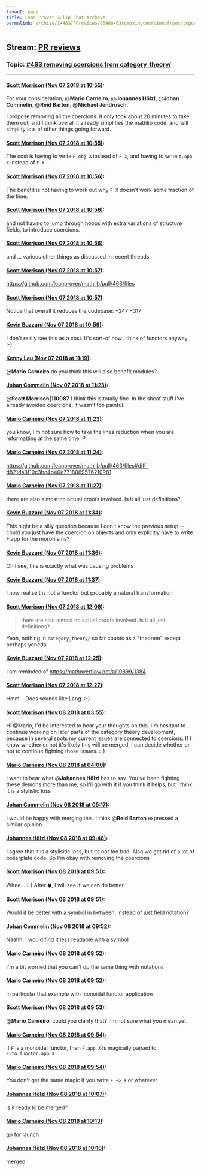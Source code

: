 ```yaml
---
layout: page
title: Lean Prover Zulip Chat Archive 
permalink: archive/144837PRreviews/96488463removingcoercionsfromcategorytheory.html
---
```


## Stream: [PR reviews](index.html)
### Topic: [#463 removing coercions from category_theory/](96488463removingcoercionsfromcategorytheory.html)

---

#### [Scott Morrison (Nov 07 2018 at 10:55)](https://leanprover.zulipchat.com/#narrow/stream/144837-PR%20reviews/topic/%23463%20removing%20coercions%20from%20category_theory//near/146929906):
For your consideration, @**Mario Carneiro**, @**Johannes Hölzl**, @**Johan Commelin**, @**Reid Barton**, @**Michael Jendrusch**.

I propose removing all the coercions. It only took about 20 minutes to take them out, and I think overall it already simplifies the mathlib code, and will simplify lots of other things going forward.

#### [Scott Morrison (Nov 07 2018 at 10:55)](https://leanprover.zulipchat.com/#narrow/stream/144837-PR%20reviews/topic/%23463%20removing%20coercions%20from%20category_theory//near/146929916):
The cost is having to write `F.obj X` instead of `F X`, and having to write `t.app X` instead of `t X`.

#### [Scott Morrison (Nov 07 2018 at 10:56)](https://leanprover.zulipchat.com/#narrow/stream/144837-PR%20reviews/topic/%23463%20removing%20coercions%20from%20category_theory//near/146929959):
The benefit is not having to work out why `F X` doesn't work some fraction of the time.

#### [Scott Morrison (Nov 07 2018 at 10:56)](https://leanprover.zulipchat.com/#narrow/stream/144837-PR%20reviews/topic/%23463%20removing%20coercions%20from%20category_theory//near/146929965):
and not having to jump through hoops with extra variations of structure fields, to introduce coercions.

#### [Scott Morrison (Nov 07 2018 at 10:56)](https://leanprover.zulipchat.com/#narrow/stream/144837-PR%20reviews/topic/%23463%20removing%20coercions%20from%20category_theory//near/146929970):
and ... various other things as discussed in recent threads.

#### [Scott Morrison (Nov 07 2018 at 10:57)](https://leanprover.zulipchat.com/#narrow/stream/144837-PR%20reviews/topic/%23463%20removing%20coercions%20from%20category_theory//near/146929985):
https://github.com/leanprover/mathlib/pull/463/files

#### [Scott Morrison (Nov 07 2018 at 10:57)](https://leanprover.zulipchat.com/#narrow/stream/144837-PR%20reviews/topic/%23463%20removing%20coercions%20from%20category_theory//near/146929990):
Notice that overall it reduces the codebase: +247 −317

#### [Kevin Buzzard (Nov 07 2018 at 10:59)](https://leanprover.zulipchat.com/#narrow/stream/144837-PR%20reviews/topic/%23463%20removing%20coercions%20from%20category_theory//near/146930066):
I don't really see this as a cost. It's sort-of how I think of functors anyway :-)

#### [Kenny Lau (Nov 07 2018 at 11:19)](https://leanprover.zulipchat.com/#narrow/stream/144837-PR%20reviews/topic/%23463%20removing%20coercions%20from%20category_theory//near/146930864):
@**Mario Carneiro** do you think this will also benefit modules?

#### [Johan Commelin (Nov 07 2018 at 11:23)](https://leanprover.zulipchat.com/#narrow/stream/144837-PR%20reviews/topic/%23463%20removing%20coercions%20from%20category_theory//near/146931051):
@**Scott Morrison|110087** I think this is totally fine. In the sheaf stuff I've already avoided coercions; it wasn't too painful.

#### [Mario Carneiro (Nov 07 2018 at 11:23)](https://leanprover.zulipchat.com/#narrow/stream/144837-PR%20reviews/topic/%23463%20removing%20coercions%20from%20category_theory//near/146931064):
you know, I'm not sure how to take the lines reduction when you are reformatting at the same time :P

#### [Mario Carneiro (Nov 07 2018 at 11:24)](https://leanprover.zulipchat.com/#narrow/stream/144837-PR%20reviews/topic/%23463%20removing%20coercions%20from%20category_theory//near/146931112):
https://github.com/leanprover/mathlib/pull/463/files#diff-d821da3f10c3bc4b40e7718069576210R81

#### [Mario Carneiro (Nov 07 2018 at 11:27)](https://leanprover.zulipchat.com/#narrow/stream/144837-PR%20reviews/topic/%23463%20removing%20coercions%20from%20category_theory//near/146931252):
there are also almost no actual proofs involved. Is it all just definitions?

#### [Kevin Buzzard (Nov 07 2018 at 11:34)](https://leanprover.zulipchat.com/#narrow/stream/144837-PR%20reviews/topic/%23463%20removing%20coercions%20from%20category_theory//near/146931583):
This night be a silly question because I don't know the previous setup -- could you just have the coercion on objects and only explicitly have to write F.app for the morphisms?

#### [Kevin Buzzard (Nov 07 2018 at 11:36)](https://leanprover.zulipchat.com/#narrow/stream/144837-PR%20reviews/topic/%23463%20removing%20coercions%20from%20category_theory//near/146931654):
Oh I see, this is exactly what was causing problems

#### [Kevin Buzzard (Nov 07 2018 at 11:37)](https://leanprover.zulipchat.com/#narrow/stream/144837-PR%20reviews/topic/%23463%20removing%20coercions%20from%20category_theory//near/146931665):
I now realise t is not a functor but probably a natural transformation

#### [Scott Morrison (Nov 07 2018 at 12:06)](https://leanprover.zulipchat.com/#narrow/stream/144837-PR%20reviews/topic/%23463%20removing%20coercions%20from%20category_theory//near/146932793):
> there are also almost no actual proofs involved. Is it all just definitions?

Yeah, nothing in `category_theory/` so far counts as a "theorem" except perhaps yoneda.

#### [Kevin Buzzard (Nov 07 2018 at 12:25)](https://leanprover.zulipchat.com/#narrow/stream/144837-PR%20reviews/topic/%23463%20removing%20coercions%20from%20category_theory//near/146933605):
I am reminded of https://mathoverflow.net/a/10899/1384

#### [Scott Morrison (Nov 07 2018 at 12:27)](https://leanprover.zulipchat.com/#narrow/stream/144837-PR%20reviews/topic/%23463%20removing%20coercions%20from%20category_theory//near/146933680):
Hmm... Does sounds like Lang. :-)

#### [Scott Morrison (Nov 08 2018 at 03:55)](https://leanprover.zulipchat.com/#narrow/stream/144837-PR%20reviews/topic/%23463%20removing%20coercions%20from%20category_theory//near/147273670):
Hi @Mario, I'd be interested to hear your thoughts on this. I'm hesitant to continue working on later parts of the category theory development, because in several spots my current issues are connected to coercions. If I know whether or not it's likely this will be merged, I can decide whether or not to continue fighting those issues. :-)

#### [Mario Carneiro (Nov 08 2018 at 04:00)](https://leanprover.zulipchat.com/#narrow/stream/144837-PR%20reviews/topic/%23463%20removing%20coercions%20from%20category_theory//near/147273876):
I want to hear what @**Johannes Hölzl** has to say. You've been fighting these demons more than me, so I'll go with it if you think it helps, but I think it is a stylistic loss

#### [Johan Commelin (Nov 08 2018 at 05:17)](https://leanprover.zulipchat.com/#narrow/stream/144837-PR%20reviews/topic/%23463%20removing%20coercions%20from%20category_theory//near/147276465):
I would be happy with merging this. I think @**Reid Barton** expressed a similar opinion.

#### [Johannes Hölzl (Nov 08 2018 at 09:48)](https://leanprover.zulipchat.com/#narrow/stream/144837-PR%20reviews/topic/%23463%20removing%20coercions%20from%20category_theory//near/147285804):
I agree that it is a stylisitic loss, but its not too bad. Also we get rid of a lot of boilerplate code.
So I'm okay with removing the coercions

#### [Scott Morrison (Nov 08 2018 at 09:51)](https://leanprover.zulipchat.com/#narrow/stream/144837-PR%20reviews/topic/%23463%20removing%20coercions%20from%20category_theory//near/147285900):
Whee... :-) After :four_leaf_clover:, I will see if we can do better.

#### [Scott Morrison (Nov 08 2018 at 09:51)](https://leanprover.zulipchat.com/#narrow/stream/144837-PR%20reviews/topic/%23463%20removing%20coercions%20from%20category_theory//near/147285913):
Would it be better with a symbol in between, instead of just field notation?

#### [Johan Commelin (Nov 08 2018 at 09:52)](https://leanprover.zulipchat.com/#narrow/stream/144837-PR%20reviews/topic/%23463%20removing%20coercions%20from%20category_theory//near/147285958):
Naahh, I would find it less readable with a symbol

#### [Mario Carneiro (Nov 08 2018 at 09:52)](https://leanprover.zulipchat.com/#narrow/stream/144837-PR%20reviews/topic/%23463%20removing%20coercions%20from%20category_theory//near/147285959):
I'm a bit worried that you can't do the same thing with notations

#### [Mario Carneiro (Nov 08 2018 at 09:52)](https://leanprover.zulipchat.com/#narrow/stream/144837-PR%20reviews/topic/%23463%20removing%20coercions%20from%20category_theory//near/147285967):
in particular that example with monoidal functor application

#### [Scott Morrison (Nov 08 2018 at 09:53)](https://leanprover.zulipchat.com/#narrow/stream/144837-PR%20reviews/topic/%23463%20removing%20coercions%20from%20category_theory//near/147285994):
@**Mario Carneiro**, could you clarify that? I'm not sure what you mean yet.

#### [Mario Carneiro (Nov 08 2018 at 09:54)](https://leanprover.zulipchat.com/#narrow/stream/144837-PR%20reviews/topic/%23463%20removing%20coercions%20from%20category_theory//near/147286041):
if `F` is a monoidal functor, then `F.app X` is magically parsed to `F.to_functor.app X`

#### [Mario Carneiro (Nov 08 2018 at 09:54)](https://leanprover.zulipchat.com/#narrow/stream/144837-PR%20reviews/topic/%23463%20removing%20coercions%20from%20category_theory//near/147286048):
You don't get the same magic if you write `F +> X` or whatever

#### [Johannes Hölzl (Nov 08 2018 at 10:07)](https://leanprover.zulipchat.com/#narrow/stream/144837-PR%20reviews/topic/%23463%20removing%20coercions%20from%20category_theory//near/147286639):
is it ready to be merged?

#### [Mario Carneiro (Nov 08 2018 at 10:13)](https://leanprover.zulipchat.com/#narrow/stream/144837-PR%20reviews/topic/%23463%20removing%20coercions%20from%20category_theory//near/147286899):
go for launch

#### [Johannes Hölzl (Nov 08 2018 at 10:16)](https://leanprover.zulipchat.com/#narrow/stream/144837-PR%20reviews/topic/%23463%20removing%20coercions%20from%20category_theory//near/147287069):
merged

